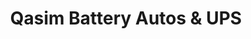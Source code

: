 ---
title: "Qasim Battery Autos & UPS"
url: /karachi/qasim-battery-autos-und-ups/
shop: Autoteile
---